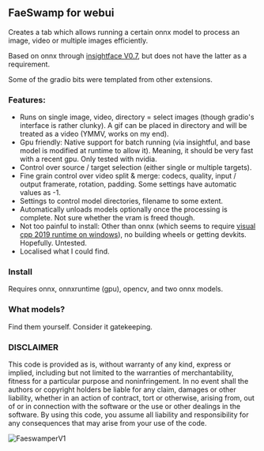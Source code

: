 ## FaeSwamp for webui

Creates a tab which allows running a certain onnx model to process an image, video or multiple images efficiently.

Based on onnx through [insightface V0.7](https://github.com/deepinsight/insightface), but does not have the latter as a requirement.

Some of the gradio bits were templated from other extensions.

### Features:

- Runs on single image, video, directory = select images (though gradio's interface is rather clunky).
  A gif can be placed in directory and will be treated as a video (YMMV, works on my end).
- Gpu friendly: Native support for batch running (via insightful, and base model is modified at runtime to allow it).
  Meaning, it should be very fast with a recent gpu. Only tested with nvidia.
- Control over source / target selection (either single or multiple targets).
- Fine grain control over video split & merge: codecs, quality, input / output framerate, rotation, padding.
  Some settings have automatic values as -1.
- Settings to control model directories, filename to some extent.
- Automatically unloads models optionally once the processing is complete. Not sure whether the vram is freed though.
- Not too painful to install: Other than onnx (which seems to require [visual cpp 2019 runtime on windows](https://onnxruntime.ai/docs/install/#requirements)), no building wheels or getting devkits. Hopefully. Untested.
- Localised what I could find.

### Install

Requires onnx, onnxruntime (gpu), opencv, and two onnx models.

### What models?

Find them yourself. Consider it gatekeeping.

### DISCLAIMER

This code is provided as is, without warranty of any kind, express or implied, including but not limited to the warranties of merchantability, fitness for a particular purpose and noninfringement. In no event shall the authors or copyright holders be liable for any claim, damages or other liability, whether in an action of contract, tort or otherwise, arising from, out of or in connection with the software or the use or other dealings in the software. By using this code, you assume all liability and responsibility for any consequences that may arise from your use of the code.

![FaeswamperV1](https://github.com/Symbiomatrix/faeswamp-for-webui/assets/41131377/27e94a6b-f6a9-4a83-a9fa-253a5ec5071c)
